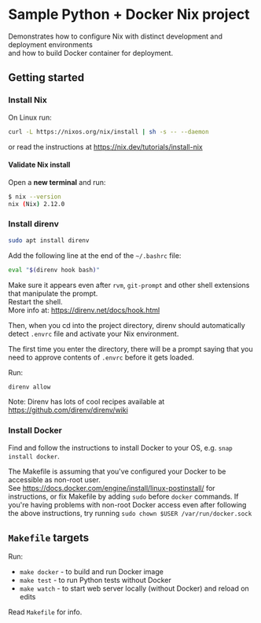 
# Sample Python + Docker Nix project

Demonstrates how to configure Nix with distinct development and deployment environments  
and how to build Docker container for deployment.

## Getting started

### Install Nix

On Linux run:
```sh
curl -L https://nixos.org/nix/install | sh -s -- --daemon
```
or read the instructions at https://nix.dev/tutorials/install-nix

#### Validate Nix install

Open a **new terminal** and run:
```sh
$ nix --version
nix (Nix) 2.12.0
```

### Install direnv

```sh
sudo apt install direnv
```

Add the following line at the end of the `~/.bashrc` file:

```sh
eval "$(direnv hook bash)"
```

Make sure it appears even after `rvm`, `git-prompt` and other shell extensions that manipulate the prompt.  
Restart the shell.  
More info at: https://direnv.net/docs/hook.html

Then, when you cd into the project directory, direnv should automatically detect `.envrc` file and activate your Nix environment.

The first time you enter the directory, there will be a prompt saying that you need to approve contents of `.envrc` before it gets loaded.

Run:
```sh
direnv allow
```

Note: Direnv has lots of cool recipes available at https://github.com/direnv/direnv/wiki

### Install Docker

Find and follow the instructions to install Docker to your OS, e.g. `snap install docker`.

The Makefile is assuming that you've configured your Docker to be accessible as non-root user.  
See https://docs.docker.com/engine/install/linux-postinstall/ for instructions, or fix Makefile by adding `sudo` before `docker` commands.
If you're having problems with non-root Docker access even after following the above instructions, try running `sudo chown $USER /var/run/docker.sock`

## `Makefile` targets

Run:
- `make docker` - to build and run Docker image
- `make test` - to run Python tests without Docker
- `make watch` - to start web server locally (without Docker) and reload on edits

Read `Makefile` for info.